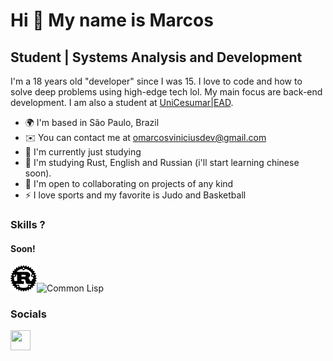 Hi 👀 My name is Marcos
==========================

Student | Systems Analysis and Development
-----------------------------

I'm a 18 years old "developer" since I was 15. I love to code and how to solve deep problems using high-edge tech lol. My main focus are back-end development. I am also a student at [UniCesumar|EAD](https://www.unicesumar.edu.br/home/).
* 🌍  I'm based in São Paulo, Brazil
* ✉️  You can contact me at [omarcosviniciusdev@gmail.com](mailto:omarcosdev@gmail.com)
* 🚀  I'm currently just studying
* 🧠  I'm studying Rust, English and Russian (i'll start learning chinese soon).
* 🤝  I'm open to collaborating on projects of any kind
* ⚡  I love sports and my favorite is Judo and Basketball
### Skills ?

#### Soon!
 <img src="https://github.com/devicons/devicon/blob/master/icons/rust/rust-plain.svg" alt="Common Lisp" width="42" height="42"/><img src="https://racket-lang.org/img/racket-logo.svg" alt="Common Lisp" width="40" height="40"/>

### Socials

<a href="https://www.linkedin.com/in/marcos-vin%C3%ADcius-8ab575260/" target="_blank" rel="noreferrer"><img src="https://raw.githubusercontent.com/danielcranney/readme-generator/main/public/icons/socials/linkedin.svg" width="32" height="32" /></a>
